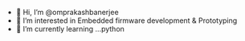 - 👋 Hi, I’m @omprakashbanerjee
- 👀 I’m interested in Embedded firmware development & Prototyping
- 🌱 I’m currently learning ...python

<!---
omprakashbanerjee/omprakashbanerjee is a ✨ special ✨ repository because its `README.md` (this file) appears on your GitHub profile.
You can click the Preview link to take a look at your changes.
--->
